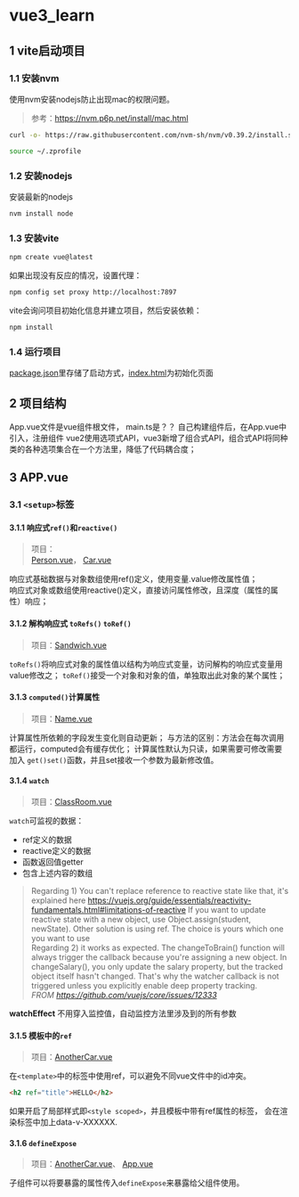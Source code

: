 # vue3_learn
## 1 vite启动项目
### 1.1 安装nvm
使用nvm安装nodejs防止出现mac的权限问题。  
> 参考：https://nvm.p6p.net/install/mac.html
```sh
curl -o- https://raw.githubusercontent.com/nvm-sh/nvm/v0.39.2/install.sh | bash
```
```sh
source ~/.zprofile
```
### 1.2 安装nodejs  
安装最新的nodejs
```sh
nvm install node
```
### 1.3 安装vite
```sh
npm create vue@latest
```
如果出现没有反应的情况，设置代理： 
```sh
npm config set proxy http://localhost:7897
```
vite会询问项目初始化信息并建立项目，然后安装依赖： 
```sh
npm install
```
### 1.4 运行项目
[package.json](vue-project%2Fpackage.json)里存储了启动方式，[index.html](vue-project%2Findex.html)为初始化页面

## 2 项目结构
App.vue文件是vue组件根文件，
main.ts是？？
自己构建组件后，在App.vue中引入，注册组件
vue2使用选项式API，vue3新增了组合式API，组合式API将同种类的各种选项集合在一个方法里，降低了代码耦合度；
## 3 APP.vue
### 3.1 `<setup>`标签
#### 3.1.1 响应式`ref()`和`reactive()`
> 项目：  
> [Person.vue](src%2Fcomponents%2FPerson.vue)，
> [Car.vue](src%2Fcomponents%2FCar.vue)

响应式基础数据与对象数组使用ref()定义，使用变量.value修改属性值；  
响应式对象或数组使用reactive()定义，直接访问属性修改，且深度（属性的属性）响应；
#### 3.1.2 解构响应式 `toRefs()`  `toRef()`
> 项目：[Sandwich.vue](src%2Fcomponents%2FSandwich.vue)

`toRefs()`将响应式对象的属性值以结构为响应式变量，访问解构的响应式变量用value修改之；
`toRef()`接受一个对象和对象的值，单独取出此对象的某个属性；

#### 3.1.3 `computed()`计算属性
> 项目：[Name.vue](src%2Fcomponents%2FName.vue)

计算属性所依赖的字段发生变化则自动更新；
与方法的区别：方法会在每次调用都运行，computed会有缓存优化；
计算属性默认为只读，如果需要可修改需要加入 `get()set()`函数，并且set接收一个参数为最新修改值。

#### 3.1.4 `watch` 
> 项目：[ClassRoom.vue](src%2Fcomponents%2FClassRoom.vue)

`watch`可监视的数据：
- ref定义的数据
- reactive定义的数据
- 函数返回值getter
- 包含上述内容的数组

> Regarding 1) You can't replace reference to reactive state like that, it's explained here https://vuejs.org/guide/essentials/reactivity-fundamentals.html#limitations-of-reactive If you want to update reactive state with a new object, use Object.assign(student, newState). Other solution is using ref. The choice is yours which one you want to use  
> Regarding 2) it works as expected. The  changeToBrain() function will always trigger the callback because you're assigning a new object. In changeSalary(), you only update the salary property, but the tracked object itself hasn't changed. That's why the watcher callback is not triggered unless you explicitly enable deep property tracking.  
> _FROM https://github.com/vuejs/core/issues/12333_

**watchEffect**
不用穿入监控值，自动监控方法里涉及到的所有参数

#### 3.1.5 模板中的`ref`
> 项目：[AnotherCar.vue](src%2Fcomponents%2FAnotherCar.vue)

在`<template>`中的标签中使用ref，可以避免不同vue文件中的id冲突。
```html
<h2 ref="title">HELLO</h2>
```
如果开启了局部样式即`<style scoped>`，并且模板中带有ref属性的标签，
会在渲染标签中加上data-v-XXXXXX.
#### 3.1.6 `defineExpose`
> 项目：[AnotherCar.vue](src%2Fcomponents%2FAnotherCar.vue)、
> [App.vue](src%2FApp.vue)

子组件可以将要暴露的属性传入`defineExpose`来暴露给父组件使用。

